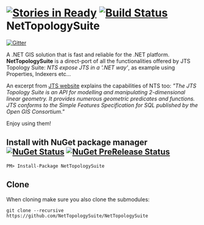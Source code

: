 [![Stories in Ready](https://badge.waffle.io/nettopologysuite/nettopologysuite.png?label=ready&title=Ready)](https://waffle.io/nettopologysuite/nettopologysuite)
[![Build Status](https://travis-ci.org/NetTopologySuite/NetTopologySuite.svg?branch=master)](https://travis-ci.org/NetTopologySuite/NetTopologySuite)
NetTopologySuite
================

[![Gitter](https://badges.gitter.im/Join%20Chat.svg)](https://gitter.im/NetTopologySuite/NetTopologySuite?utm_source=badge&utm_medium=badge&utm_campaign=pr-badge&utm_content=badge)

A .NET GIS solution that is fast and reliable for the .NET platform.
**NetTopologySuite** is a direct-port of all the functionalities offered by JTS Topology Suite: _NTS expose JTS in a '.NET way'_, as example using Properties, Indexers etc...

An excerpt from [JTS website](http://sourceforge.net/projects/jts-topo-suite) explains the capabilities of NTS too:
_"The JTS Topology Suite is an API for modelling and manipulating 2-dimensional linear geometry. It provides numerous geometric predicates and functions. JTS conforms to the Simple Features Specification for SQL published by the Open GIS Consortium."_

Enjoy using them!

## Install with NuGet package manager [![NuGet Status](http://img.shields.io/nuget/v/NetTopologySuite.svg?style=flat)](http://www.nuget.org/packages/NetTopologySuite/) [![NuGet PreRelease Status](http://img.shields.io/nuget/vpre/NetTopologySuite.svg?style=flat)](http://www.nuget.org/packages/NetTopologySuite/)

`PM> Install-Package NetTopologySuite`

## Clone

When cloning make sure you also clone the submodules:

`git clone --recursive https://github.com/NetTopologySuite/NetTopologySuite`

